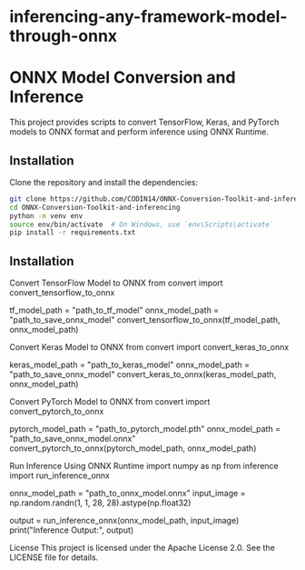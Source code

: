 # inferencing-any-framework-model-through-onnx

# ONNX Model Conversion and Inference

This project provides scripts to convert TensorFlow, Keras, and PyTorch models to ONNX format and perform inference using ONNX Runtime.

## Installation

Clone the repository and install the dependencies:

```bash
git clone https://github.com/CODIN14/ONNX-Conversion-Toolkit-and-inferencing.git
cd ONNX-Conversion-Toolkit-and-inferencing
python -m venv env
source env/bin/activate  # On Windows, use `env\Scripts\activate`
pip install -r requirements.txt
```

## Installation
Convert TensorFlow Model to ONNX
from convert import convert_tensorflow_to_onnx

tf_model_path = "path_to_tf_model"
onnx_model_path = "path_to_save_onnx_model"
convert_tensorflow_to_onnx(tf_model_path, onnx_model_path)

Convert Keras Model to ONNX
from convert import convert_keras_to_onnx

keras_model_path = "path_to_keras_model"
onnx_model_path = "path_to_save_onnx_model"
convert_keras_to_onnx(keras_model_path, onnx_model_path)

Convert PyTorch Model to ONNX
from convert import convert_pytorch_to_onnx

pytorch_model_path = "path_to_pytorch_model.pth"
onnx_model_path = "path_to_save_onnx_model.onnx"
convert_pytorch_to_onnx(pytorch_model_path, onnx_model_path)

Run Inference Using ONNX Runtime
import numpy as np
from inference import run_inference_onnx

onnx_model_path = "path_to_onnx_model.onnx"
input_image = np.random.randn(1, 1, 28, 28).astype(np.float32)

output = run_inference_onnx(onnx_model_path, input_image)
print("Inference Output:", output)

License
This project is licensed under the Apache License 2.0. See the LICENSE file for details.



